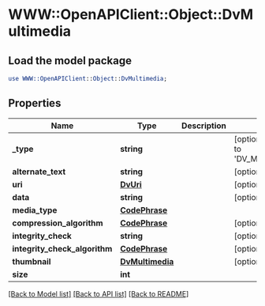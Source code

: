 # WWW::OpenAPIClient::Object::DvMultimedia

## Load the model package
```perl
use WWW::OpenAPIClient::Object::DvMultimedia;
```

## Properties
Name | Type | Description | Notes
------------ | ------------- | ------------- | -------------
**_type** | **string** |  | [optional] [default to &#39;DV_MULTIMEDIA&#39;]
**alternate_text** | **string** |  | [optional] 
**uri** | [**DvUri**](DvUri.md) |  | [optional] 
**data** | **string** |  | [optional] 
**media_type** | [**CodePhrase**](CodePhrase.md) |  | 
**compression_algorithm** | [**CodePhrase**](CodePhrase.md) |  | [optional] 
**integrity_check** | **string** |  | [optional] 
**integrity_check_algorithm** | [**CodePhrase**](CodePhrase.md) |  | [optional] 
**thumbnail** | [**DvMultimedia**](DvMultimedia.md) |  | [optional] 
**size** | **int** |  | 

[[Back to Model list]](../README.md#documentation-for-models) [[Back to API list]](../README.md#documentation-for-api-endpoints) [[Back to README]](../README.md)


